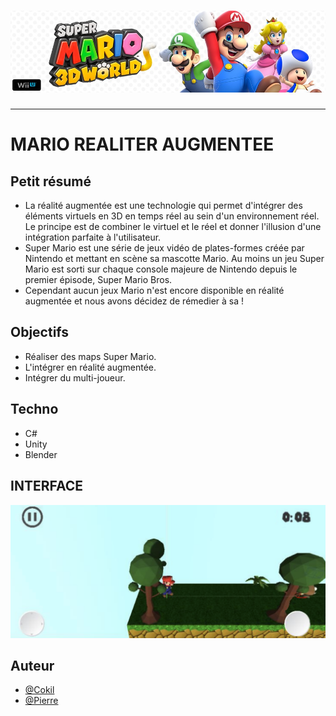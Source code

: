 <h1 align="center">
  <img src="./Assets/header.jpg" alt="Mario" />
</h1>

---

# MARIO REALITER AUGMENTEE

## Petit résumé

- La réalité augmentée est une technologie qui permet d'intégrer des éléments virtuels en 3D en temps réel au sein d'un environnement réel. Le principe est de combiner le virtuel et le réel et donner l'illusion d'une intégration parfaite à l'utilisateur.
- Super Mario est une série de jeux vidéo de plates-formes créée par Nintendo et mettant en scène sa mascotte Mario. Au moins un jeu Super Mario est sorti sur chaque console majeure de Nintendo depuis le premier épisode, Super Mario Bros.
- Cependant aucun jeux Mario n'est encore disponible en réalité augmentée et nous avons décidez de rémedier à sa !

## Objectifs

- Réaliser des maps Super Mario.
- L'intégrer en réalité augmentée.
- Intégrer du multi-joueur.

## Techno

- C#
- Unity
- Blender

## INTERFACE
<img src="./Assets/ingame.png" alt="Redicube" />

## Auteur

- [@Cokil](https://github.com/super-cokil)
- [@Pierre](https://github.com/Pierre-Portfolio)